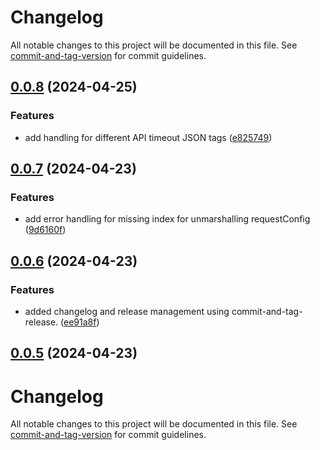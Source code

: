 # Changelog

All notable changes to this project will be documented in this file. See [commit-and-tag-version](https://github.com/absolute-version/commit-and-tag-version) for commit guidelines.

## [0.0.8](https://github.com/rosalie12e/fault-injection/compare/v0.0.7...v0.0.8) (2024-04-25)


### Features

* add handling for different API timeout JSON tags ([e825749](https://github.com/rosalie12e/fault-injection/commit/e8257498569ebfff08d1b9d6fcf760e497b8e745))

## [0.0.7](https://github.com/rosalie12e/fault-injection/compare/v0.0.6...v0.0.7) (2024-04-23)


### Features

* add error handling for missing index for unmarshalling requestConfig ([9d6160f](https://github.com/rosalie12e/fault-injection/commit/9d6160fe1414605211abc7511d2fbeacdb97fc81))

## [0.0.6](https://github.com/rosalie12e/fault-injection/compare/v0.0.5...v0.0.6) (2024-04-23)


### Features

* added changelog and release management using commit-and-tag-release. ([ee91a8f](https://github.com/rosalie12e/fault-injection/commit/ee91a8f1d38afdac9ff5aee3d14865aa228137f7))

## [0.0.5](https://github.com/rosalie12e/fault-injection/compare/v0.0.4...v0.0.5) (2024-04-23)

# Changelog

All notable changes to this project will be documented in this file. See [commit-and-tag-version](https://github.com/absolute-version/commit-and-tag-version) for commit guidelines.
